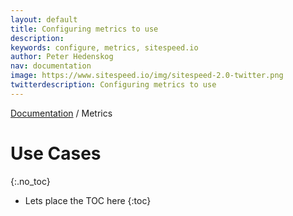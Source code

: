 ```yaml
---
layout: default
title: Configuring metrics to use
description:
keywords: configure, metrics, sitespeed.io
author: Peter Hedenskog
nav: documentation
image: https://www.sitespeed.io/img/sitespeed-2.0-twitter.png
twitterdescription: Configuring metrics to use
---
```

[Documentation](/documentation/sitespeed.io/) / Metrics

# Use Cases
{:.no_toc}

* Lets place the TOC here
{:toc}
